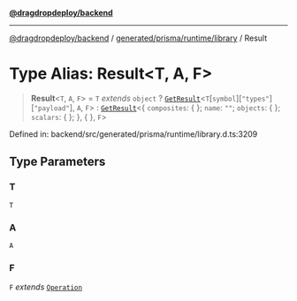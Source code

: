 [**@dragdropdeploy/backend**](../../../../../README.md)

***

[@dragdropdeploy/backend](../../../../../README.md) / [generated/prisma/runtime/library](../README.md) / Result

# Type Alias: Result\<T, A, F\>

> **Result**\<`T`, `A`, `F`\> = `T` *extends* `object` ? [`GetResult`](GetResult.md)\<`T`\[`symbol`\]\[`"types"`\]\[`"payload"`\], `A`, `F`\> : [`GetResult`](GetResult.md)\<\{ `composites`: \{ \}; `name`: `""`; `objects`: \{ \}; `scalars`: \{ \}; \}, \{ \}, `F`\>

Defined in: backend/src/generated/prisma/runtime/library.d.ts:3209

## Type Parameters

### T

`T`

### A

`A`

### F

`F` *extends* [`Operation`](Operation.md)
